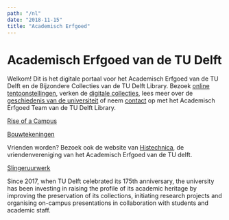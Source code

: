 ```yaml
---
path: "/nl"
date: "2018-11-15"
title: "Academisch Erfgoed"
---
```


# Academisch Erfgoed van de TU Delft

Welkom! Dit is het digitale portaal voor het Academisch Erfgoed van de TU Delft en de Bijzondere Collecties van de TU Delft Library. Bezoek [online tentoonstellingen](/nl/exhibitions/), verken de [digitale collecties](/nl/collections/), lees meer over de [geschiedenis van de universiteit](/nl/publications/) of neem [contact](/nl/about/) op met het Academisch Erfgoed Team van de TU Delft Library.

<div class="blocks">
<div class="block cutcorners w-5 h-8 image">

[Rise of a Campus](/nl/exhibitions/rise-of-a-campus)
</div>
<div class="block cutcorners w-7 h-5 image">

[Bouwtekeningen](/nl/collections/tu-cre-tib)
</div>

<div class="block cutcorners w-3 h-3 info">

Vrienden worden? Bezoek ook de website van <a href="http://beta.histechnica.nl">Histechnica</a>, de vriendenvereniging van het Academisch Erfgoed van de TU delft.

</div>
<div class="block cutcorners w-4 h-7 image">

[Slingeruurwerk](/nl/objects/photo-schwartz-slingeruurwerk)
</div>
<div class="block cutcorners w-8 h-4 title">

Since 2017, when TU Delft celebrated its 175th anniversary, the university has been investing in raising the profile of its academic heritage by improving the preservation of its collections, initiating research projects and organising on-campus presentations in collaboration with students and academic staff.
</div>
</div>

